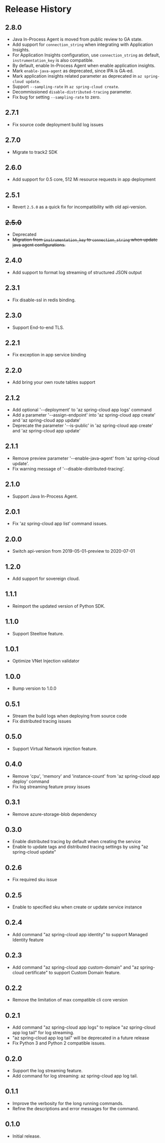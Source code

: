 Release History
===============
2.8.0
-----
* Java In-Process Agent is moved from public review to GA state.
* Add support for `connection_string` when integrating with Application Insights.
* For Application Insights configuration, use `connection_string` as default, `instrumentation_key` is also compatible.
* By default, enable In-Process Agent when enable application insights.
* Mark `enable-java-agent` as deprecated, since IPA is GA-ed.
* Mark application insights related parameter as deprecated in `az spring-cloud update`.
* Support `--sampling-rate` in `az spring-cloud create`.
* Decommissioned `disable-distributed-tracing` parameter.
* Fix bug for setting `--sampling-rate` to zero.

2.7.1
-----
* Fix source code deployment build log issues

2.7.0
-----
* Migrate to track2 SDK

2.6.0
-----
* Add support for 0.5 core, 512 Mi resource requests in app deployment

2.5.1
-----
* Revert `2.5.0` as a quick fix for incompatibility with old api-version.

~~2.5.0~~
-----
* Deprecated
* ~~Migration from `instrumentation_key` to `connection_string` when update java agent configurations.~~

2.4.0
-----
* Add support to format log streaming of structured JSON output

2.3.1
-----
* Fix disable-ssl in redis binding.

2.3.0
-----
* Support End-to-end TLS.

2.2.1
-----
* Fix exception in app service binding

2.2.0
-----
* Add bring your own route tables support

2.1.2
-----
* Add optional '--deployment' to 'az spring-cloud app logs' command
* Add a parameter '--assign-endpoint' into 'az spring-cloud app create' and 'az spring-cloud app update'
* Deprecate the parameter '--is-public' in 'az spring-cloud app create' and 'az spring-cloud app update'

2.1.1
-----
* Remove preview parameter '--enable-java-agent' from 'az spring-cloud update'.
* Fix warning message of '--disable-distributed-tracing'.

2.1.0
-----
* Support Java In-Process Agent.

2.0.1
-----
* Fix 'az spring-cloud app list' command issues.

2.0.0
-----
* Switch api-version from 2019-05-01-preview to 2020-07-01

1.2.0
-----
* Add support for sovereign cloud.

1.1.1
-----
* Reimport the updated version of Python SDK.

1.1.0
-----
* Support Steeltoe feature.

1.0.1
-----
* Optimize VNet Injection validator

1.0.0
-----
* Bump version to 1.0.0

0.5.1
-----
* Stream the build logs when deploying from source code
* Fix distributed tracing issues

0.5.0
-----
* Support Virtual Network injection feature.

0.4.0
-----
* Remove 'cpu', 'memory' and 'instance-count' from 'az spring-cloud app deploy' command
* Fix log streaming feature proxy issues

0.3.1
-----
* Remove azure-storage-blob dependency

0.3.0
-----
* Enable distributed tracing by default when creating the service
* Enable to update tags and distributed tracing settings by using "az spring-cloud update"

0.2.6
-----
* Fix required sku issue

0.2.5
-----
* Enable to specified sku when create or update service instance

0.2.4
-----
* Add command "az spring-cloud app identity" to support Managed Identity feature

0.2.3
-----
* Add command "az spring-cloud app custom-domain" and "az spring-cloud certificate" to support Custom Domain feature.

0.2.2
-----
* Remove the limitation of max compatible cli core version

0.2.1
-----
* Add command "az spring-cloud app logs" to replace "az spring-cloud app log tail" for log streaming.
* "az spring-cloud app log tail" will be deprecated in a future release
* Fix Python 3 and Python 2 compatible issues.

0.2.0
-----
* Support the log streaming feature.
* Add command for log streaming: az spring-cloud app log tail.

0.1.1
-----
* Improve the verbosity for the long running commands.
* Refine the descriptions and error messages for the command.

0.1.0
-----
* Initial release.
